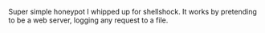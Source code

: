 Super simple honeypot I whipped up for shellshock. It works by pretending to be a web server, logging any request to a file. 